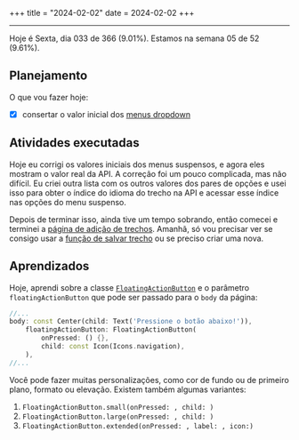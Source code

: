 +++
title = "2024-02-02"
date = 2024-02-02
+++

---

Hoje é Sexta, dia 033 de 366 (9.01%). Estamos na semana 05 de 52 (9.61%).

## Planejamento

O que vou fazer hoje:

- [x] consertar o valor inicial dos [menus dropdown](https://github.com/OmnicodeSolutions/luisa_drf_flutter_client/blob/18bb9918660dda017b6cde2fa53c1a430571113c/lib/edit_snippet.dart#L198C25-L251C27)

## Atividades executadas

Hoje eu corrigi os valores iniciais dos menus suspensos, e agora eles mostram o valor real da API. A correção foi um pouco complicada, mas não difícil. Eu criei outra lista com os outros valores dos pares de opções e usei isso para obter o índice do idioma do trecho na API e acessar esse índice nas opções do menu suspenso.

Depois de terminar isso, ainda tive um tempo sobrando, então comecei e terminei a [página de adição de trechos](https://github.com/OmnicodeSolutions/luisa_drf_flutter_client/blob/snippets_CRUD/lib/add_snippet.dart). Amanhã, só vou precisar ver se consigo usar a [função de salvar trecho](https://github.com/OmnicodeSolutions/luisa_drf_flutter_client/blob/aaeb61b8bf9c1d89766afe732834c8e02b2d197a/lib/api_service.dart#L61C3-L84C4) ou se preciso criar uma nova.

## Aprendizados

Hoje, aprendi sobre a classe [`FloatingActionButton`](https://api.flutter.dev/flutter/material/FloatingActionButton-class.html) e o parâmetro `floatingActionButton` que pode ser passado para o `body` da página:

```dart
//...
body: const Center(child: Text('Pressione o botão abaixo!')),
    floatingActionButton: FloatingActionButton(
        onPressed: () {},
        child: const Icon(Icons.navigation),
    ),
//...
```

Você pode fazer muitas personalizações, como cor de fundo ou de primeiro plano, formato ou elevação. Existem também algumas variantes:

1. `FloatingActionButton.small(onPressed: , child: )`
2. `FloatingActionButton.large(onPressed: , child: )`
3. `FloatingActionButton.extended(onPressed: , label: , icon:)`
